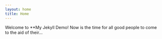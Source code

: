```yaml
---
layout: home
title: Home
---
```


Welcome to **My Jekyll Demo! Now is the time for all good people to come to the aid of their...
